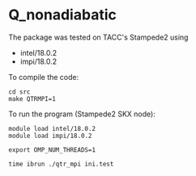 # Q_nonadiabatic

The package was tested on TACC's Stampede2 using 

* intel/18.0.2
* impi/18.0.2

To compile the code:

```
cd src
make QTRMPI=1
```

To run the program (Stampede2 SKX node):

```
module load intel/18.0.2
module load impi/18.0.2

export OMP_NUM_THREADS=1

time ibrun ./qtr_mpi ini.test
```

